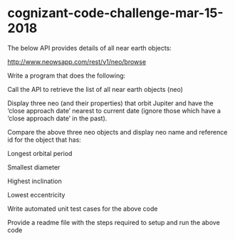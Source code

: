 # cognizant-code-challenge-mar-15-2018

The below API provides details of all near earth objects:

http://www.neowsapp.com/rest/v1/neo/browse

Write a program that does the following:

Call the API to retrieve the list of all near earth objects (neo)

Display three neo (and their properties) that orbit Jupiter and have the ‘close approach date’ nearest to current date (ignore those which have a ‘close approach date’ in the past).

Compare the above three neo objects and display neo name and reference id for the object that has:

Longest orbital period

Smallest diameter

Highest inclination

Lowest eccentricity

Write automated unit test cases for the above code

Provide a readme file with the steps required to setup and run the above code
